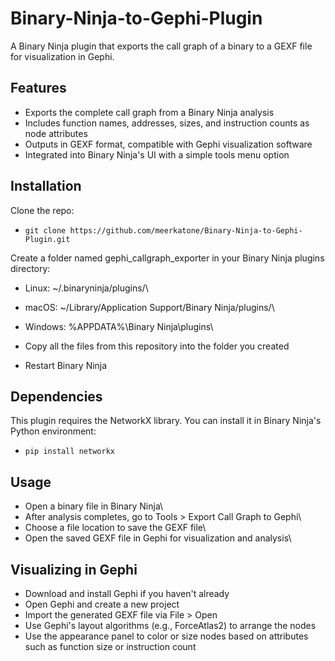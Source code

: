 # Binary-Ninja-to-Gephi-Plugin
A Binary Ninja plugin that exports the call graph of a binary to a GEXF file for visualization in Gephi.

## Features
- Exports the complete call graph from a Binary Ninja analysis
- Includes function names, addresses, sizes, and instruction counts as node attributes
- Outputs in GEXF format, compatible with Gephi visualization software
- Integrated into Binary Ninja's UI with a simple tools menu option

## Installation

Clone the repo:
- ```git clone https://github.com/meerkatone/Binary-Ninja-to-Gephi-Plugin.git ```

Create a folder named gephi_callgraph_exporter in your Binary Ninja plugins directory:
- Linux: ~/.binaryninja/plugins/\
- macOS: ~/Library/Application Support/Binary Ninja/plugins/\
- Windows: %APPDATA%\Binary Ninja\plugins\

- Copy all the files from this repository into the folder you created
- Restart Binary Ninja

## Dependencies
This plugin requires the NetworkX library. You can install it in Binary Ninja's Python environment:
- ```pip install networkx```

## Usage
- Open a binary file in Binary Ninja\
- After analysis completes, go to Tools > Export Call Graph to Gephi\
- Choose a file location to save the GEXF file\
- Open the saved GEXF file in Gephi for visualization and analysis\

## Visualizing in Gephi
- Download and install Gephi if you haven't already
- Open Gephi and create a new project
- Import the generated GEXF file via File > Open
- Use Gephi's layout algorithms (e.g., ForceAtlas2) to arrange the nodes
- Use the appearance panel to color or size nodes based on attributes such as function size or instruction count

